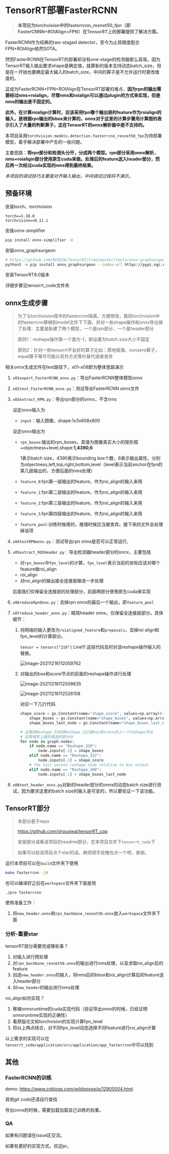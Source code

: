 # TensorRT部署FasterRCNN

> **本项目为torchvision中的fasterrcnn_resnet50_fpn（即FasterCNNN+ROIAlign+FPN）在TensorRT上的部署提供了解决方案。**

FasterRCNN作为经典的two-staged detector，至今为止其精度配合FPN+ROIAlign依然SOTA。

然而FasterRCNN在TensorRT的部署却没有one-stage的检测器那么容易。因为TensorRT输入输出要求shape是确定值，就算新的版本支持动态batch_size，但是在一开始也要确定最大输入的batch_size，中间的算子是不允许运行时更改维度的。

这成为FasterRCNN+FPN+ROIAlign在TensorRT部署的难点，**因为rpn的输出需要经过nms+roialign，尽管nms和roialign可以通过plugin的方式来实现，但是nms的输出是不固定的。**

**此外，在计算roialign计算时，应该采用fpn哪个输出层的feature作为roialign的输入，是根据rpn输出的bbox来计算的，onnx对于这里的计算步骤用计算图的表示引入了大量的判断算子，这在TensorRT的onnx解析器中是不支持的。**

本项目采用`torchvision.models.detection.fasterrcnn_resnet50_fpn`为待部署模型，着手解决部署中产生的一些问题。

主要思路：**将rpn部分和检测头分开，分成两个模型。rpn部分采用onnx解析，nms+roialigin部分使用原生cuda来做。处理后的feature送入header部分，然后再一次经过cuda实现的nms得到最终结果。**



*本项目的调试技巧主要是对齐输入输出，中间调试过程将不演示。*

## 预备环境

安装torch、torchvision

```
torch==1.10.0
torchvision==0.11.1
```

安装onnx-simplifier

```bash
pip install onnx-simplifier -U
```

安装onnx_graphsurgeon

```bash
# https://github.com/NVIDIA/TensorRT/tree/master/tools/onnx-graphsurgeon
python3 -m pip install onnx_graphsurgeon --index-url https://pypi.ngc.nvidia.com
```

安装TensorRT8.0版本

详细步骤见tensorrt_code文件夹

## onnx生成步骤

> 为了与torchvision库中的fasterrcnn隔离，方便修改，我将torchvision中的fasterrcnn移植到model文件下下面，并对一些shape操作和onnx导出做了处理，主要是新建了两个模型，一个是rpn部分，一个是header部分
>
> 原则1：reshape操作第一个值为-1，即设置为batch size大小不固定
>
> 原则2：针对一些tensorrt不友好的算子比如：原地赋值、nonzero算子，equal算子等尽可能以另外方式等价替代或者舍弃

相关onnx生成文件在test路径下，x01-x08即为整体思路演示

1. `x01export_FasterRCNN_onnx.py`：导出FasterRCNN整体模型onnx

2. `x02test_FasterRCNN_onnx.py`：测试导出FasterRCNN onnx文件

3. `x03extract_RPN.py`：导出rpn部分的onnx，不含nms

   设定onnx输入为

   - `input`：输入图像，shape:1x3x608x800

   设定onnx输出为

   - `rpn_boxes`:输出的rpn_boxes，其值为图像真实大小的矩形框+objectness+level,shape:**1,4390,6**

     1表示batch size，4390表示bounding box个数，6表示输出属性，分别为objectness,left,top,right,bottom,level（level表示当前anchor在fpn的第几层输出的，方便后面的nms处理）

   - `feature_0`:fpn第一层输出的feature，作为roi_align的输入来用

   - `feature_1`:fpn第二层输出的feature，作为roi_align的输入来用

   - `feature_2`:fpn第三层输出的feature，作为roi_align的输入来用

   - `feature_3`:fpn第四层输出的feature，作为roi_align的输入来用

   - `feature_pool`:训练时候用的，推理时候应当被舍弃。接下来的文件会处理掉该项

4. `x04testRPNonnx.py`：测试导出rpn onnx是否可以正常运行,

5. `x05extract_ROIHeader.py`：导出检测器header部分的onnx，主要包括

   - 对`rpn_boxes`中`fpn_level`的计算，`fpn_level`表示当前的坐标应该对哪个feature做roi_align
   - roi_align
   - 对roi_align的输出接全连接层做进一步处理

   后面我们仅保留全连接层的处理部分，前面两部分使用原生cuda来实现

6. `x06reduceRpnOnnx.py`：去掉rpn onnx的最后一个输出，即`feature_pool`

7. `x07reduce_header_onnx.py`：精简header onnx，仅保留全连接层部分。具体细节：

   1. 将网络的输入更改为`roialigned_feature`和`proposals`，去掉roi align和fpn_level的计算部分。

      `tensor = tensors["218"]` Line11 这段代码及时对该reshape操作输入的替换。

      ![image-20211216112059762](readme.assets/image-20211216112059762.png)

   2. 对输出的box和score节点的前面的reshape操作进行处理

      ![image-20211216112509835](readme.assets/image-20211216112509835.png)

      ![image-20211216112526108](readme.assets/image-20211216112526108.png)

      对应一下几行代码

      ```python
      shape_score = gs.Constant(name="shape_score", values=np.array((-1, 90), dtype=np.int64))
          shape_boxes = gs.Constant(name="shape_boxes", values=np.array((-1, 90, 4), dtype=np.int64))
          shape_boxes_last_node = gs.Constant(name="shape_boxes_last_node", values=np.array((-1, 91, 4), dtype=np.int64))
      
      # 这里的Reshape_320和Reshape_322是box和score的上一个reshape节点
      # 这里填写上面的框选的部分分
      for node in graph.nodes:
          if node.name == "Reshape_320":
              node.inputs[-1] = shape_boxes
          elif node.name == "Reshape_322":
              node.inputs[-1] = shape_score
          # the last second reshape node relative to box output
          elif node.name == "Reshape_308":
              node.inputs[-1] = shape_boxes_last_node
      ```

8. `x08test_header_onnx.py`对新的header部分的onnx的动态batch size进行测试，因为要求这里的batch size的输入是可变的，所以要验证一下该功能。



## TensorRT部分

> 本部分基于repo 
>
> https://github.com/shouxieai/tensorRT_cpp
>
> 安装部分请看该项目的readme部分，在本项目文件下`tensorrt_code`下
>
> 如果可以给该项目点个star的话，麻烦顺手给俺也点一个吧，谢谢。

运行本项目可以在`build`文件夹下使用

```bash
make fasterrcnn -j8
```

也可以编译好之后在`workspace`文件夹下面是用

```
./pro fasterrcnn
```

使用准备工作：

1. 将`new_header.onnx`和`rpn_backbone_resnet50.onnx`放入`workspace`文件夹下面



### 分析-重要star



tensorRT部分需要完成哪些事？

1. 对输入进行预处理
2. 对`rpn_backbone_resnet50.onnx`的输出进行nms处理，以及求取roi_align后的feature
3. 创造`new_header.onnx`的输入，将nms后的bbox和roi_align计算后的feature送入header部分
4. 对`new_header`的输出进行nms处理



roi_align如何实现？

1. 移植onnxruntime的cuda实现代码（验证导出onnx的时候，已经证明onnxruntime实现的正确性）
2. 看原版论文和torchvision的实现计算fpn_level
3. 将以上两点结合，对不同fpn_level动态选择不同feature进行roi_align计算



以上需求的实现可以在`tensorrt_code/application/src/application/app_fasterrcnn`中可以找到

## 其他

### FasterRCNN的训练

demo: https://www.cnblogs.com/wildgoose/p/12905004.html

其他git code还请自行查找

导出onnx的时候，需要加载加载自己训练的权重。



### QA

如果有问题请在issue区交流。

如果有更好的实现方式，欢迎pr。
